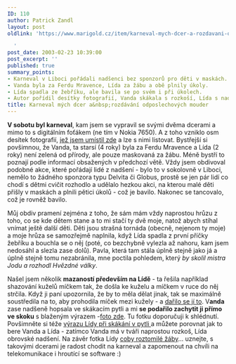 ```yaml
---
ID: 110
author: Patrick Zandl
layout: post
oldlink: 'https://www.marigold.cz/item/karneval-mych-dcer-a-rozdavani-odposlechovych-mouder

  '
post_date: 2003-02-23 10:39:00
post_excerpt: ''
published: true
summary_points:
- Karneval v Liboci pořádali nadšenci bez sponzorů pro děti v maskách.
- Vanda byla za Ferdu Mravence, Lída za žábu a obě plnily úkoly.
- Lída spadla ze žebříku, ale bavila se po svém i při úkolech.
- Autor pořídil desítky fotografií, Vanda skákala s rozkoší, Lída s nadšením.
title: Karneval mých dcer a&nbsp;rozdávání odposlechových mouder
---
```


<p>
<STRONG>V sobotu byl karneval</STRONG>, kam jsem se vypravil se svými dvěma dcerami a mimo to s digitálním foťákem (ne tím v Nokia 7650). A z toho vzniklo osm desítek fotografií, <A href="http://tangero.me.cz/karneval-unor/" target=_blank>jež jsem umístil zde</A> a lze s nimi listovat. Bystřejší si povšimnou, že Vanda, ta starsí (4 roky) byla za Ferdu Mravence a Lída (2 roky) není zelená od přírody, ale pouze maskovaná za žábu. Méně bystří to poznají podle informací obsažených v předchozí větě. Vždy jsem obdivoval podobné akce, které pořádají lidé z nadšení - bylo to v sokolovně v Liboci, nemělo to žádného sponzora typu Delvita či Globus, prostě se jen pár lidí co chodí s dětmi cvičit rozhodlo a udělalo hezkou akci, na kterou malé děti přišly v maskách a plnili pětici úkolů - což je bavilo. Nakonec se tancovalo, což je rovněž bavilo. </p>

<p>
Můj obdiv pramení zejména z toho, že sám mám vždy naprostou hrůzu z toho, co se kde dětem stane a to mi stačí ty dvě moje, natož abych stíhal vnímat ještě další děti. Děti jsou strašná tornáda (obecně, nejenom ty moje) a moje hrůza se samozřejmě naplnila, když Lída spadla z první příčky žebříku a bouchla se o něj (poté, co bezchybně vylezla až nahoru, kam jsem nedosáhl a slezla zase dolů). Pavla, která tam stála úplně stejně jako já a úplně stejně tomu nezabránila, mne poctila pohledem, který <EM>by skolil mistra Jodu a rozhodl Hvězdné války</EM>. </p>

<p>
Našel jsem několik <STRONG>mazaností především na Lídě</STRONG> - ta řešila například shazování kuželů míčkem tak, že došla ke kuželu a míčkem v ruce do něj strčila. Když ji paní upozornila, že by to měla dělat jinak, tak se maximálně soustředila na to, aby prohodila míček mezi kužely - a <A href="http://tangero.me.cz/karneval-unor/ipage00030.htm" target=_blank>dařilo se jí to</A>. V<STRONG>anda </STRONG>zase nadšeně hopsala ve skákacím pytli a mi <STRONG>se podařilo zachytit ji přímo ve skoku</STRONG> s blaženým výrazem -<A href="http://tangero.me.cz/karneval-unor/ipage00045.htm" target=_blank>foto zde</A>. Tu fotku doporučuji k shlédnutí. Povšimněte si téže <A href="http://tangero.me.cz/karneval-unor/ipage00048.htm" target=_blank>výrazu Lídy při skákání v pytli </A>a můžete porovnat jak to bere Vanda a Lída - zatímco Vanda má v tváři naprostou rozkoš, Lída obrovské nadšení. Na závěr fotka Lídy <A href="http://tangero.me.cz/karneval-unor/ipage00068.htm" target=_blank>coby roztomilé žáby</A>... uznejte, s takovými dcerami je radost chodit na karneval a zapomenout na chvíli na telekomunikace i hroutící se software :)</p>
